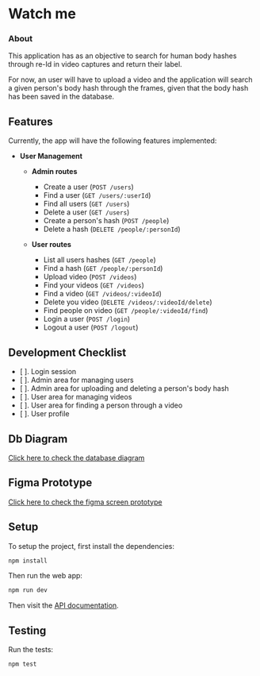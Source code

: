 # Watch me

### About

This application has as an objective to search for human body hashes through re-Id in video captures and return their label.

For now, an user will have to upload a video and the application will search a given person's body hash through the frames,
given that the body hash has been saved in the database. 

## Features

Currently, the app will have the following features implemented:

- **User Management**  
  - **Admin routes**
    - Create a user (`POST /users`) 
    - Find a user (`GET /users/:userId`) 
    - Find all users (`GET /users`) 
    - Delete a user (`GET /users`) 
    - Create a person's hash (`POST /people`)
    - Delete a hash (`DELETE /people/:personId`)
    
  - **User routes** 
    - List all users hashes (`GET /people`)
    - Find a hash (`GET /people/:personId`)
    - Upload video (`POST /videos`)
    - Find your videos (`GET /videos`)
    - Find a video (`GET /videos/:videoId`)
    - Delete you video (`DELETE /videos/:videoId/delete`)
    - Find people on video (`GET /people/:videoId/find`)
    - Login a user (`POST /login`)
    - Logout a user (`POST /logout`)


## Development Checklist

- [ ]. Login session 
- [ ]. Admin area for managing users 
- [ ]. Admin area for uploading and deleting a person's body hash 
- [ ]. User area for managing videos
- [ ]. User area for finding a person through a video
- [ ]. User profile

## Db Diagram

[Click here to check the database diagram](https://dbdiagram.io/d/Watch_me-67f409154f7afba184a9d40e)

## Figma Prototype

[Click here to check the figma screen prototype](https://www.figma.com/design/pQCtP3qGJfhZh2EJbtzGmv/Watch-me?node-id=0-1&p=f&t=MiokvOPfrbSa1Rzt-0)

## Setup

To setup the project, first install the dependencies: 
```sh
npm install
```

Then run the web app:
```sh
npm run dev
```

Then visit the [API documentation](http://localhost:3000/docs).

## Testing

Run the tests:

```sh
npm test
```

